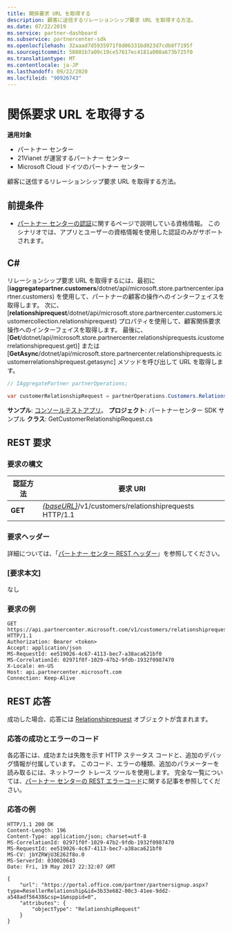 ```yaml
---
title: 関係要求 URL を取得する
description: 顧客に送信するリレーションシップ要求 URL を取得する方法。
ms.date: 07/22/2019
ms.service: partner-dashboard
ms.subservice: partnercenter-sdk
ms.openlocfilehash: 32aaad7d5935971f8d06331bd023d7cdb8f7195f
ms.sourcegitcommit: 58801b7a09c19ce57617ec4181a008a673b725f0
ms.translationtype: MT
ms.contentlocale: ja-JP
ms.lasthandoff: 09/22/2020
ms.locfileid: "90926743"
---
```

# <a name="retrieve-a-relationship-request-url"></a>関係要求 URL を取得する

**適用対象**

- パートナー センター
- 21Vianet が運営するパートナー センター
- Microsoft Cloud ドイツのパートナー センター

顧客に送信するリレーションシップ要求 URL を取得する方法。

## <a name="prerequisites"></a>前提条件

- [パートナー センターの認証](partner-center-authentication.md)に関するページで説明している資格情報。 このシナリオでは、アプリとユーザーの資格情報を使用した認証のみがサポートされます。

## <a name="c"></a>C\#

リレーションシップ要求 URL を取得するには、最初に [**iaggregatepartner.customers**/dotnet/api/microsoft.store.partnercenter.ipartner.customers) を使用して、パートナーの顧客の操作へのインターフェイスを取得します。 次に、[**relationshiprequest**/dotnet/api/microsoft.store.partnercenter.customers.icustomercollection.relationshiprequest) プロパティを使用して、顧客関係要求操作へのインターフェイスを取得します。 最後に、[**Get**/dotnet/api/microsoft.store.partnercenter.relationshiprequests.icustomerrelationshiprequest.get)] または [**GetAsync**/dotnet/api/microsoft.store.partnercenter.relationshiprequests.icustomerrelationshiprequest.getasync] メソッドを呼び出して URL を取得します。

``` csharp
// IAggregatePartner partnerOperations;

var customerRelationshipRequest = partnerOperations.Customers.RelationshipRequest.Get();
```

**サンプル**: [コンソールテストアプリ](console-test-app.md)。 **プロジェクト**: パートナーセンター SDK サンプル **クラス**: GetCustomerRelationshipRequest.cs

## <a name="rest-request"></a>REST 要求

### <a name="request-syntax"></a>要求の構文

| 認証方法  | 要求 URI                                                                            |
|---------|----------------------------------------------------------------------------------------|
| **GET** | [*{baseURL}*](partner-center-rest-urls.md)/v1/customers/relationshiprequests HTTP/1.1 |

### <a name="request-headers"></a>要求ヘッダー

詳細については、「[パートナー センター REST ヘッダー](headers.md)」を参照してください。

### <a name="request-body"></a>[要求本文]

なし

### <a name="request-example"></a>要求の例

```http
GET https://api.partnercenter.microsoft.com/v1/customers/relationshiprequests HTTP/1.1
Authorization: Bearer <token>
Accept: application/json
MS-RequestId: ee519026-4c67-4113-bec7-a38aca621bf0
MS-CorrelationId: 02971f0f-1029-47b2-9fdb-1932f0987470
X-Locale: en-US
Host: api.partnercenter.microsoft.com
Connection: Keep-Alive
```

## <a name="rest-response"></a>REST 応答

成功した場合、応答には [Relationshiprequest](relationships-resources.md#relationshiprequest) オブジェクトが含まれます。

### <a name="response-success-and-error-codes"></a>応答の成功とエラーのコード

各応答には、成功または失敗を示す HTTP ステータス コードと、追加のデバッグ情報が付属しています。 このコード、エラーの種類、追加のパラメーターを読み取るには、ネットワーク トレース ツールを使用します。 完全な一覧については、[パートナー センターの REST エラーコード](error-codes.md)に関する記事を参照してください。

### <a name="response-example"></a>応答の例

```http
HTTP/1.1 200 OK
Content-Length: 196
Content-Type: application/json; charset=utf-8
MS-CorrelationId: 02971f0f-1029-47b2-9fdb-1932f0987470
MS-RequestId: ee519026-4c67-4113-bec7-a38aca621bf0
MS-CV: jbYZRWjU3E262f8o.0
MS-ServerId: 030020643
Date: Fri, 19 May 2017 22:32:07 GMT

{
    "url": "https://portal.office.com/partner/partnersignup.aspx?type=ResellerRelationship&id=3b33e682-00c3-41ee-9dd2-a548adf56438&csp=1&msppid=0",
    "attributes": {
        "objectType": "RelationshipRequest"
    }
}
```

